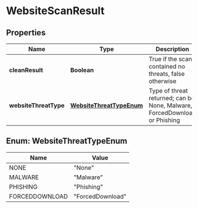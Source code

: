 
# WebsiteScanResult

## Properties
Name | Type | Description | Notes
------------ | ------------- | ------------- | -------------
**cleanResult** | **Boolean** | True if the scan contained no threats, false otherwise |  [optional]
**websiteThreatType** | [**WebsiteThreatTypeEnum**](#WebsiteThreatTypeEnum) | Type of threat returned; can be None, Malware, ForcedDownload or Phishing |  [optional]


<a name="WebsiteThreatTypeEnum"></a>
## Enum: WebsiteThreatTypeEnum
Name | Value
---- | -----
NONE | &quot;None&quot;
MALWARE | &quot;Malware&quot;
PHISHING | &quot;Phishing&quot;
FORCEDDOWNLOAD | &quot;ForcedDownload&quot;




